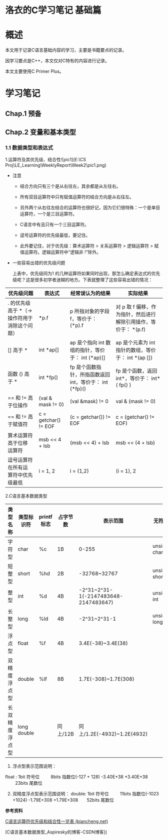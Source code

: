 # 洛衣的C学习笔记 基础篇

# 概述

本文用于记录C语言基础内容的学习，主要是书籍要点的记录。

因学习要点是C++，本文仅对C特有的内容进行记录。

本文主要使用C Primer Plus。

# 学习笔记

## Chap.1 预备

## Chap.2 变量和基本类型

### 1.1 数据类型和表达式

1.运算符及其优先级、结合性![pic1](E:\CS Proj\LE_Learning\WeeklyReport\Week2\pic1.png)

+ 注意

  + 结合方向只有三个是从右往左，其余都是从左往右。

  + 所有双目运算符中只有赋值运算符的结合方向是从右往左。
  + 另外两个从右往左结合的运算符也很好记，因为它们很特殊：一个是单目运算符，一个是三目运算符。
  + C语言中有且只有一个三目运算符。
  + 逗号运算符的优先级最低，要记住。
  + 此外要记住，对于优先级：算术运算符 > 关系运算符 > 逻辑运算符 > 赋值运算符。逻辑运算符中“逻辑非 !”除外。

+ 一些容易出错的优先级问题

  上表中，优先级同为1 的几种运算符如果同时出现，那怎么确定表达式的优先级呢？这是很多初学者迷糊的地方。下表就整理了这些容易出错的情况：

| 优先级问题                                    | 表达式               | 经常误认为的结果                                        | 实际结果                                                     |
| --------------------------------------------- | -------------------- | ------------------------------------------------------- | ------------------------------------------------------------ |
| . 的优先级高于 *（-> 操作符用于消除这个问题） | *p.f                 | p 所指对象的字段 f，等价于： (*p).f                     | 对 p 取 f 偏移，作为指针，然后进行解除引用操作，等价于： *(p.f) |
| [] 高于 *                                     | int *ap[]            | ap 是个指向 int 数组的指针，等价于： int (*ap)[]        | ap 是个元素为 int 指针的数组，等价于： int *(ap [])          |
| 函数 () 高于 *                                | int *fp()            | fp 是个函数指针，所指函数返回 int，等价于： int (*fp)() | fp 是个函数，返回 int*，等价于： int* ( fp() )               |
| == 和 != 高于位操作                           | (val & mask != 0)    | (val &mask) != 0                                        | val & (mask != 0)                                            |
| == 和 != 高于赋值符                           | c = getchar() != EOF | (c = getchar()) != EOF                                  | c = (getchar() != EOF)                                       |
| 算术运算符高于位移 运算符                     | msb << 4 + lsb       | (msb << 4) + lsb                                        | msb << (4 + lsb)                                             |
| 逗号运算符在所有运 算符中优先级最低           | i = 1, 2             | i = (1,2)                                               | (i = 1), 2                                                   |

2.C语言基本数据类型

| 类型名称       | 类型标识符  | printf标志 | 占字节数 | 表示范围                             | 无符号标识      | 无符号表示范围 |
| -------------- | ----------- | ---------- | -------- | ------------------------------------ | --------------- | -------------- |
| 字符型         | char        | %c         | 1B       | 0-255                                | unsigned　char  | 0-255          |
| 短整型         | short       | %hd        | 2B       | -32768~32767                         | unsigned  short | 0-2^16-1       |
| 整型           | int         | %d         | 4B       | -2^31~2^31-1(-2147483648-2147483647) | unsigned  int   | 0-2^32-1       |
| 长整型         | long        | %ld        | 4B       | -2^31~2^31-1                         | unsigned long   | 0-2^32-1       |
| 浮点型         | float       | %f         | 4B       | 3.4E(-38)~3.4E(38)                   |                 |                |
| 双精度浮点型   | double      | %lf        | 8B       | 1.7E(-308)~1.7E(308)                 |                 |                |
| 长双精度浮点型 | long double |            | 同上/12B | 同上/1.2E(-4932)~1.2E(4932)          |                 |                |

1. 浮点型表示范围说明：

float :   1bit 符号位 　　  8bits 指数位(-127 + 128) -3.40E+38 +3.40E+38 　　  23bits 尾数位

2. 双精度浮点型表示范围说明：
   double: 1bit 符号位 　　 11bits 指数位(-1023 +1024) -1.79E+308 +1.79E+308　　52bits 尾数位

**参考资料**

 [C语言运算符优先级和结合性一览表 (biancheng.net)](http://c.biancheng.net/view/161.html)

 [C语言基本数据类型_Aspiresky的博客-CSDN博客](